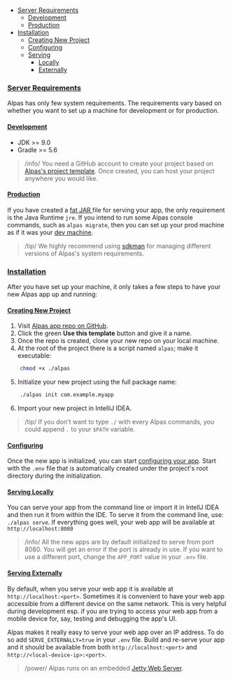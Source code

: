 - [Server Requirements](#server-requirements)
    - [Development](#development)
    - [Production](#production)
- [Installation](#installation)
    - [Creating New Project](#creating-new-project)
    - [Configuring](#configuring)
    - [Serving](#serving)
        - [Locally](#serving-locally)
        - [Externally](#serving-externally)

<a name="server-requirements"></a>
### [Server Requirements](#server-requirements)

Alpas has only few system requirements. The requirements vary based on whether you want to set up a machine for
development or for production. 
 
<a name="development"></a>
#### [Development](#development)

<div class="sublist">

* JDK >= 9.0
* Gradle >= 5.6

> /info/ <span>You need a GitHub account to create your project based on [Alpas's project template][template].
Once created, you can host your project anywhere you would like.</span>

</div>

<a name="production"></a>
#### [Production](#production)

If you have created a [fat JAR ](https://stackoverflow.com/questions/19150811/what-is-a-fat-jar) file for serving your
app, the only requirement is the Java Runtime `jre`. If you intend to run some Alpas console commands, such as
`alpas migrate`, then you can set up your prod machine as if it was your [dev machine](#development).
  
> /tip/ <span>We highly recommend using [sdkman](https://sdkman.io/) for managing different versions of
Alpas's system requirements.</span>

<a name="installation"></a>
### [Installation](#installation)

After you have set up your machine, it only takes a few steps to have your new Alpas app up and running:

<a name="creating-new-project"></a>
#### [Creating New Project](#creating-new-project)

<div class="ordered-list">

1. Visit [Alpas app repo on GitHub][template].
2. Click the green **Use this template** button and give it a name.
3. Once the repo is created, clone your new repo on your local machine.
4. At the root of the project there is a script named `alpas`; make it executable:

```bash
    chmod +x ./alpas
```

5. Initialize your new project using the full package name:

```bash
    ./alpas init com.example.myapp
```

6. Import your new project in IntelliJ IDEA.

</div>


> /tip/ <span>If you don't want to type `./` with every Alpas commands, you could append `.`
to your `$PATH` variable.</span>

<a name="configuring"></a>
#### [Configuring](#configuring)

Once the new app is initialized, you can start [configuring your app](/docs/configuration). Start with the 
`.env` file that is automatically created under the project's root directory during the initialization. 

<a name="serving-locally"></a>
#### [Serving Locally](#serving-locally)

You can serve your app from the command line or import it in IntellJ IDEA and then run it from within the IDE.
To serve it from the command line, use: `./alpas serve`. If everything goes well, your web app will be
available at `http://localhost:8080`

> /info/ <span>All the new apps are by default initialized to serve from port 8080. You will get an error
if the port is already in use. If you want to use a different port, change the `APP_PORT` value in
your `.env` file.</span>

<a name="serving-externally"></a>
#### [Serving Externally](#serving-locally)

By default, when you serve your web app it is available at `http://localhost:<port>`. Sometimes it is
convenient to have your web app accessible from a different device on the same network. This is
very helpful during development esp. if you are trying to access your web app from a mobile
device for, say, testing and debugging the app's UI.

Alpas makes it really easy to serve your web app over an IP address. To do so add `SERVE_EXTERNALLY=true`
in your `.env` file. Build and re-serve your app and it should be available from both
`http://localhost:<port>` and `http://<local-device-ip>:<port>`.

> /power/ <span>Alpas runs on an embedded [Jetty Web Server](https://www.eclipse.org/jetty/).

[template]: https://github.com/ashokgelal/framework

